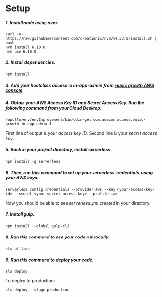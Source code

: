 # Setup


##### 1. Install node using nvm.
```
curl -o- https://raw.githubusercontent.com/creationix/nvm/v0.33.5/install.sh | bash
nvm install 6.10.0
nvm use 6.10.0
```

##### 2. Install dependencies.
```
npm install
```

##### 3. Add your hostclass access to *in-app-admin* from [music growth AWS console](https://access.amazon.com/aws/accounts/show_user?account=music-growth&user=in-app-admin).


##### 4. Obtain your AWS Access Key ID and Secret Access Key. Run the following command from your Cloud Desktop:
```
/apollo/env/envImprovement/bin/odin-get com.amazon.access.music-growth-in-app-admin-1
``` 

First line of output is your *access key ID*. Second line is your *secret access key*.


##### 5. Back in your project directory, install serverless.
```
npm install -g serverless
```

##### 6. Then, run this command to set up your serverless credentials, using your AWS keys.
```
serverless config credentials --provider aws --key <your-access-key-id> --secret <your-secret-access-key> --profile iam
```

Now you should be able to see *serverless.yml* created in your directory.

##### 7. Install gulp.
```
npm install --global gulp-cli
```

##### 8. Run this command to see your code run locally.
```
sls offline
```

##### 9. Run this command to deploy your code.
```
sls deploy

```

To deploy to production:
```
sls deploy --stage production
```

